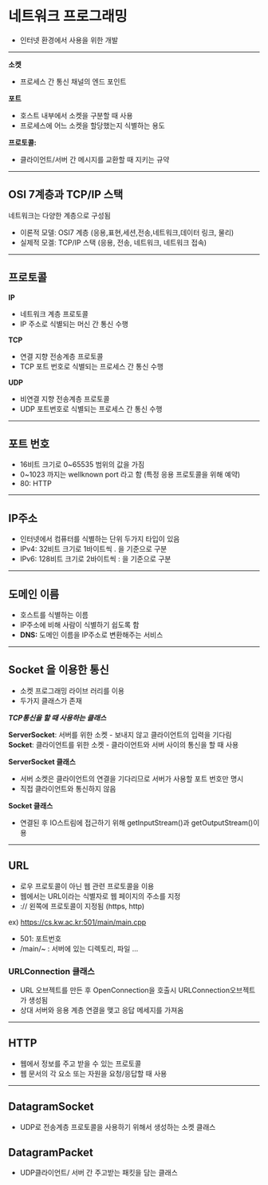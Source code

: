 # 네트워크 프로그래밍
- 인터넷 환경에서 사용을 위한 개발
----
**소켓** 
- 프로세스 간 통신 채널의 엔드 포인트

**포트**
- 호스트 내부에서 소켓을 구분할 때 사용
- 프로세스에 어느 소켓을 할당했는지 식별하는 용도

**프로토콜:** 
- 클라이언트/서버 간 메시지를 교환할 때 지키는 규약
----
## OSI 7계층과 TCP/IP 스택
네트워크는 다양한 계층으로 구성됨   
- 이론적 모델: OSI7 계층 (응용,표현,세션,전송,네트워크,데이터 링크, 물리)
- 실제적 모겔: TCP/IP 스택 (응용, 전송, 네트워크, 네트워크 접속)
----
## 프로토콜
**IP**
- 네트워크 계층 프로토콜
- IP 주소로 식별되는 머신 간 통신 수행

**TCP**
- 연결 지향 전송계층 프로토콜
- TCP 포트 번호로 식별되는 프로세스 간 통신 수행

**UDP**
- 비연결 지향 전송계층 프로토콜
- UDP 포트번호로 식별되는 프로세스 간 통신 수행
----
## 포트 번호
- 16비트 크기로 0~65535 범위의 값을 가짐
- 0~1023 까지는 wellknown port 라고 함 (특정 응용 프로토콜을 위해 예약)
- 80: HTTP
----
## IP주소
- 인터넷에서 컴퓨터를 식별하는 단위 두가지 타입이 있음
- IPv4: 32비트 크기로 1바이트씩 . 을 기준으로 구분
- IPv6: 128비트 크기로 2바이트씩 : 을 기준으로 구분
----
## 도메인 이름
- 호스트를 식별하는 이름
- IP주소에 비해 사람이 식별하기 쉽도록 함
- **DNS:** 도메인 이름을 IP주소로 변환해주는 서비스
----
## Socket 을 이용한 통신
- 소켓 프로그래밍 라이브 러리를 이용
- 두가지 클래스가 존재

**_TCP통신을 할 때 사용하는 클래스_**
   
**ServerSocket**: 서버를 위한 소켓 - 보내지 않고 클라이언트의 입력을 기다림   
**Socket**: 클라이언트를 위한 소켓 - 클라이언트와 서버 사이의 통신을 할 때 사용
    
**ServerSocket 클래스**
- 서버 소켓은 클라이언트의 연결을 기다리므로 서버가 사용할 포트 번호만 명시
- 직접 클라이언트와 통신하지 않음

**Socket 클래스**
- 연결된 후 IO스트림에 접근하기 위해 getInputStream()과 getOutputStream()이용
----
## URL
- 로우 프로토콜이 아닌 웹 관련 프로토콜을 이용
- 웹에서는 URL이라는 식별자로 웹 페이지의 주소를 지정
- :// 왼쪽에 프로토콜이 지정됨 (https, http)

ex) https://cs.kw.ac.kr:501/main/main.cpp
- 501: 포트번호
- /main/~ : 서버에 있는 디렉토리, 파일 ...

### URLConnection 클래스
- URL 오브젝트를 만든 후 OpenConnection을 호출시 URLConnection오브젝트가 생성됨
- 상대 서버와 응용 계층 연결을 맺고 응답 메세지를 가져옴
----
## HTTP
- 웹에서 정보를 주고 받을 수 있는 프로토콜
- 웹 문서의 각 요소 또는 자원을 요청/응답할 때 사용
----
## DatagramSocket
- UDP로 전송계층 프로토콜을 사용하기 위해서 생성하는 소켓 클래스
## DatagramPacket
- UDP클라이언트/ 서버 간 주고받는 패킷을 담는 클래스
